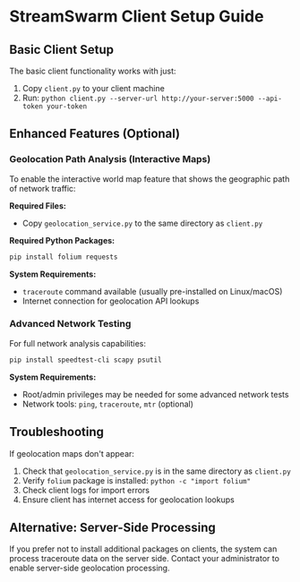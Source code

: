 # StreamSwarm Client Setup Guide

## Basic Client Setup

The basic client functionality works with just:
1. Copy `client.py` to your client machine
2. Run: `python client.py --server-url http://your-server:5000 --api-token your-token`

## Enhanced Features (Optional)

### Geolocation Path Analysis (Interactive Maps)

To enable the interactive world map feature that shows the geographic path of network traffic:

**Required Files:**
- Copy `geolocation_service.py` to the same directory as `client.py`

**Required Python Packages:**
```bash
pip install folium requests
```

**System Requirements:**
- `traceroute` command available (usually pre-installed on Linux/macOS)
- Internet connection for geolocation API lookups

### Advanced Network Testing

For full network analysis capabilities:

```bash
pip install speedtest-cli scapy psutil
```

**System Requirements:**
- Root/admin privileges may be needed for some advanced network tests
- Network tools: `ping`, `traceroute`, `mtr` (optional)

## Troubleshooting

If geolocation maps don't appear:
1. Check that `geolocation_service.py` is in the same directory as `client.py`
2. Verify `folium` package is installed: `python -c "import folium"`
3. Check client logs for import errors
4. Ensure client has internet access for geolocation lookups

## Alternative: Server-Side Processing

If you prefer not to install additional packages on clients, the system can process traceroute data on the server side. Contact your administrator to enable server-side geolocation processing.